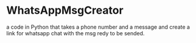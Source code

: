 # WhatsAppMsgCreator
a code in Python that takes a phone number and a message and create a link for whatsapp chat with the msg redy to be sended.
